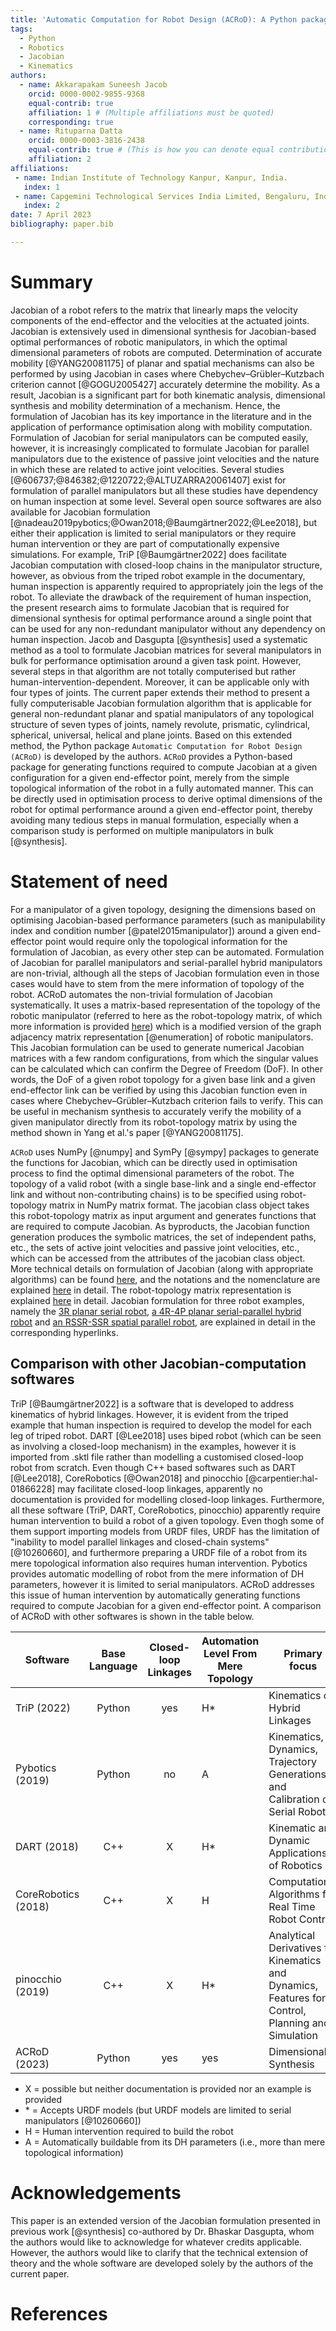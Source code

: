 ```yaml
---
title: 'Automatic Computation for Robot Design (ACRoD): A Python package for numerical calculation of Jacobian of a robot at a given configuration around a specified end-effector point'
tags:
  - Python
  - Robotics
  - Jacobian
  - Kinematics
authors:
  - name: Akkarapakam Suneesh Jacob
    orcid: 0000-0002-9855-9368
    equal-contrib: true
    affiliation: 1 # (Multiple affiliations must be quoted)
    corresponding: true
  - name: Rituparna Datta
    orcid: 0000-0003-3816-2438
    equal-contrib: true # (This is how you can denote equal contributions between multiple authors)
    affiliation: 2
affiliations:
 - name: Indian Institute of Technology Kanpur, Kanpur, India.
   index: 1
 - name: Capgemini Technological Services India Limited, Bengaluru, India.
   index: 2
date: 7 April 2023
bibliography: paper.bib

---
```


# Summary

Jacobian of a robot refers to the matrix that linearly maps the velocity components of the end-effector and the velocities at the actuated joints. Jacobian is extensively used in dimensional synthesis for Jacobian-based optimal performances of robotic manipulators, in which the optimal dimensional parameters of robots are computed. Determination of accurate mobility [@YANG20081175] of planar and spatial mechanisms can also be performed by using Jacobian in cases where Chebychev–Grübler–Kutzbach criterion cannot [@GOGU2005427] accurately determine the mobility. As a result, Jacobian is a significant part for both kinematic analysis, dimensional synthesis and mobility determination of a mechanism. Hence, the formulation of Jacobian has its key importance in the literature and in the application of performance optimisation along with mobility computation. Formulation of Jacobian for serial manipulators can be computed easily, however, it is increasingly complicated to formulate Jacobian for parallel manipulators due to the existence of passive joint velocities and the nature in which these are related to active joint velocities. Several studies [@606737;@846382;@1220722;@ALTUZARRA20061407] exist for formulation of parallel manipulators but all these studies have dependency on human inspection at some level. Several open source softwares are also available for Jacobian formulation [@nadeau2019pybotics;@Owan2018;@Baumgärtner2022;@Lee2018], but either their application is limited to serial manipulators or they require human intervention or they are part of computationally expensive simulations. For example, TriP [@Baumgärtner2022] does facilitate Jacobian computation with closed-loop chains in the manipulator structure, however, as obvious from the triped robot example in the documentary, human inspection is apparently required to appropriately join the legs of the robot. To alleviate the drawback of the requirement of human inspection, the present research aims to formulate Jacobian that is required for dimensional synthesis for optimal performance around a single point that can be used for any non-redundant manipulator without any dependency on human inspection. Jacob and Dasgupta [@synthesis] used a systematic method as a tool to formulate Jacobian matrices for several manipulators in bulk for performance optimisation around a given task point. However, several steps in that algorithm are not totally computerised but rather human-intervention-dependent. Moreover, it can be applicable only with four types of joints. The current paper extends their method to present a fully computerisable Jacobian formulation algorithm that is applicable for general non-redundant planar and spatial manipulators of any topological structure of seven types of joints, namely revolute, prismatic, cylindrical, spherical, universal, helical and plane joints. Based on this extended method, the Python package `Automatic Computation for Robot Design (ACRoD)` is developed by the authors. `ACRoD` provides a Python-based package for generating functions required to compute Jacobian at a given configuration for a given end-effector point, merely from the simple topological information of the robot in a fully automated manner. This can be directly used in optimisation process to derive optimal dimensions of the robot for optimal performance around a given end-effector point, thereby avoiding many tedious steps in manual formulation, especially when a comparison study is performed on multiple manipulators in bulk [@synthesis].

# Statement of need

For a manipulator of a given topology, designing the dimensions based on optimising Jacobian-based performance parameters (such as manipulability index and condition number [@patel2015manipulator]) around a given end-effector point would require only the topological information for the formulation of Jacobian, as every other step can be automated. Formulation of Jacobian for parallel manipulators and serial-parallel hybrid manipulators are non-trivial, although all the steps of Jacobian formulation even in those cases would have to stem from the mere information of topology of the robot. ACRoD automates the non-trivial formulation of Jacobian systematically. It uses a matrix-based representation of the topology of the robotic manipulator (referred to here as the robot-topology matrix, of which more information is provided [here](https://github.com/suneeshjacob/ACRoD/blob/main/Robot_Topology_Matrix.md)) which is a modified version of the graph adjacency matrix representation [@enumeration] of robotic manipulators. This Jacobian formulation can be used to generate numerical Jacobian matrices with a few random configurations, from which the singular values can be calculated which can confirm the Degree of Freedom (DoF). In other words, the DoF of a given robot topology for a given base link and a given end-effector link can be verified by using this Jacobian function even in cases where Chebychev–Grübler–Kutzbach criterion fails to verify. This can be useful in mechanism synthesis to accurately verify the mobility of a given manipulator directly from its robot-topology matrix by using the method shown in Yang et al.'s paper [@YANG20081175].

`ACRoD` uses NumPy [@numpy] and SymPy [@sympy] packages to generate the functions for Jacobian, which can be directly used in optimisation process to find the optimal dimensional parameters of the robot. The topology of a valid robot (with a single base-link and a single end-effector link and without non-contributing chains) is to be specified using robot-topology matrix in NumPy matrix format. The jacobian class object takes this robot-topology matrix as input argument and generates functions that are required to compute Jacobian. As byproducts, the Jacobian function generation produces the symbolic matrices, the set of independent paths, etc., the sets of active joint velocities and passive joint velocities, etc., which can be accessed from the attributes of the jacobian class object. More technical details on formulation of Jacobian (along with appropriate algorithms) can be found [here](https://github.com/suneeshjacob/ACRoD/blob/main/Mathematics%20behind%20Jacobian%20formulation.md), and the notations and the nomenclature are explained [here](https://github.com/suneeshjacob/ACRoD/blob/main/Notation_and_Nomenclature.md) in detail. The robot-topology matrix representation is explained [here](https://github.com/suneeshjacob/ACRoD/blob/main/Robot_Topology_Matrix.md) in detail. Jacobian formulation for three robot examples, namely the [3R planar serial robot](https://github.com/suneeshjacob/ACRoD/blob/main/examples/Jacobian/maths/3R_serial_robot.md), [a 4R-4P planar serial-parallel hybrid robot](https://github.com/suneeshjacob/ACRoD/blob/main/examples/Jacobian/maths/4R4P_parallel_robot.md) and [an RSSR-SSR spatial parallel robot](https://github.com/suneeshjacob/ACRoD/blob/main/examples/Jacobian/maths/RSSR-SSR_serial-parallel_hybrid_robot.md), are explained in detail in the corresponding hyperlinks.

## Comparison with other Jacobian-computation softwares
TriP [@Baumgärtner2022] is a software that is developed to address kinematics of hybrid linkages. However, it is evident from the triped example that human inspection is required to develop the model for each leg of triped robot. DART [@Lee2018] uses biped robot (which can be seen as involving a closed-loop mechanism) in the examples, however it is imported from .sktl file rather than modelling a customised closed-loop robot from scratch. Even though C++ based softwares such as DART [@Lee2018], CoreRobotics [@Owan2018] and pinocchio [@carpentier:hal-01866228] may facilitate closed-loop linkages, apparently no documentation is provided for modelling closed-loop linkages. Furthermore, all these software (TriP, DART, CoreRobotics, pinocchio) apparently require human intervention to build a robot of a given topology. Even thogh some of them support importing models from URDF files, URDF has the limitation of "inability to model parallel linkages and closed-chain systems" [@10260660], and furthermore preparing a URDF file of a robot from its mere topological information also requires human intervention. Pybotics provides automatic modelling of robot from the mere information of DH parameters, however it is limited to serial manipulators. ACRoD addresses this issue of human intervention by automatically generating functions required to compute Jacobian for a given end-effector point. A comparison of ACRoD with other softwares is shown in the table below.

| Software           | Base Language   | Closed-loop Linkages | Automation Level From Mere Topology        | Primary focus                                                                                      |
|--------------------|:---------------:|:--------------------:|--------------------------------------------|----------------------------------------------------------------------------------------------------|
| TriP (2022)        | Python          | yes                  | H*                                         | Kinematics of Hybrid Linkages                                                                      |
| Pybotics (2019)    | Python          | no                   | A                                          | Kinematics, Dynamics, Trajectory Generations and Calibration of Serial   Robots                    |
| DART (2018)        | C++             | X                    | H*                                         | Kinematic and Dynamic Applications of Robotics                                                     |
| CoreRobotics (2018)| C++             | X                    | H                                          | Computational Algorithms for Real Time Robot Control                                               |
| pinocchio (2019)   | C++             | X                    | H*                                         | Analytical Derivatives for Kinematics and Dynamics, Features for Control, Planning and Simulation  |
| ACRoD (2023)       | Python          | yes                  | yes                                        | Dimensional Synthesis                                                                              |

- X = possible but neither documentation is provided nor an example is provided
- \* = Accepts URDF models (but URDF models are limited to serial manipulators [@10260660])
- H = Human intervention required to build the robot
- A = Automatically buildable from its DH parameters (i.e., more than mere topological information)

# Acknowledgements

This paper is an extended version of the Jacobian formulation presented in previous work [@synthesis] co-authored by Dr. Bhaskar Dasgupta, whom the authors would like to acknowledge for whatever credits applicable. However, the authors would like to clarify that the technical extension of theory and the whole software are developed solely by the authors of the current paper.

# References
